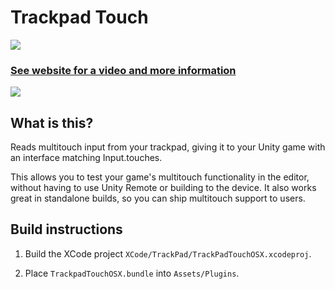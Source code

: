 # Trackpad Touch

<img src="https://kev.town/trackpadtouch/tt_logo-horizontal-700px.png">

### [See website for a video and more information](https://kev.town/trackpadtouch/)

<img src="https://kev.town/trackpadtouch/TrackpadTouchEditorScreenshot700.jpg">

## What is this?

Reads multitouch input from your trackpad, giving it to your Unity game with an interface matching Input.touches.

This allows you to test your game's multitouch functionality in the editor, without having to use Unity Remote or building to the device. It also works great in standalone builds, so you can ship multitouch support to users.

## Build instructions

1. Build the XCode project `XCode/TrackPad/TrackPadTouchOSX.xcodeproj`.

2. Place `TrackpadTouchOSX.bundle` into `Assets/Plugins`.
